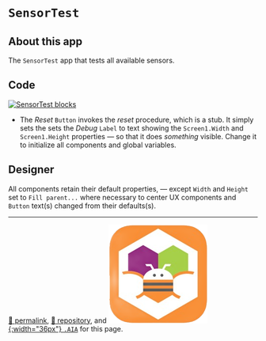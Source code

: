 # `SensorTest`

## About this app

The `SensorTest` app that tests all available sensors.

## Code

[![SensorTest blocks](./SensorTest)](https://github.com/psb-david-petty/mit-app-inventor/blob/master/SensorTest/SensorTest.png)

- The *Reset* `Button` invokes the *reset* procedure, which is a stub. It simply sets the sets the *Debug* `Label` to text showing the `Screen1.Width` and `Screen1.Height` properties &mdash; so that it does *something* visible. Change it to initialize all components and global variables.

## Designer

All components retain their default properties, &mdash; except `Width` and `Height` set to `Fill parent...` where necessary to center UX components and `Button` text(s) changed from their defaults(s).

<hr>

[&#128279; permalink](https://psb-david-petty.github.io/mit-app-inventor/SensorTest/), [&#128297; repository](https://github.com/psb-david-petty/mit-app-inventor/tree/master/SensorTest), and [![MIT AI2 logo](../mit-app-inventor-2-logo-200x200.png){:width="36px"} `.AIA`](https://psb-david-petty.github.io/mit-app-inventor/SensorTest/SensorTest.aia) for this page.
